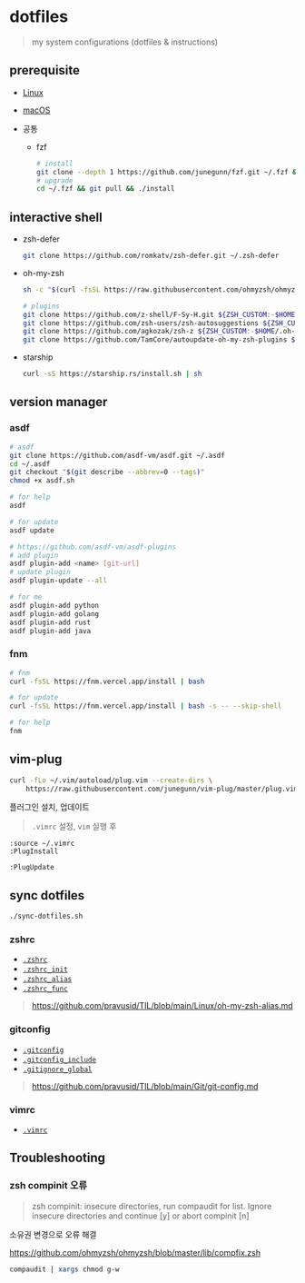 # dotfiles

> my system configurations (dotfiles & instructions)

## prerequisite

- [Linux](./linux/applications.md#cli)

- [macOS](./macos/homebrew/README.md)

- 공통

  - fzf

    ```sh
    # install
    git clone --depth 1 https://github.com/junegunn/fzf.git ~/.fzf && ~/.fzf/install
    # upgrade
    cd ~/.fzf && git pull && ./install
    ```

## interactive shell

- zsh-defer

  ```sh
  git clone https://github.com/romkatv/zsh-defer.git ~/.zsh-defer
  ```

- oh-my-zsh

  ```sh
  sh -c "$(curl -fsSL https://raw.githubusercontent.com/ohmyzsh/ohmyzsh/master/tools/install.sh)"

  # plugins
  git clone https://github.com/z-shell/F-Sy-H.git ${ZSH_CUSTOM:-$HOME/.oh-my-zsh/custom}/plugins/F-Sy-H
  git clone https://github.com/zsh-users/zsh-autosuggestions ${ZSH_CUSTOM:-$HOME/.oh-my-zsh/custom}/plugins/zsh-autosuggestions
  git clone https://github.com/agkozak/zsh-z ${ZSH_CUSTOM:-$HOME/.oh-my-zsh/custom}/plugins/zsh-z
  git clone https://github.com/TamCore/autoupdate-oh-my-zsh-plugins $ZSH_CUSTOM/plugins/autoupdate
  ```

- starship

  ```sh
  curl -sS https://starship.rs/install.sh | sh
  ```

## version manager

### asdf

```sh
# asdf
git clone https://github.com/asdf-vm/asdf.git ~/.asdf
cd ~/.asdf
git checkout "$(git describe --abbrev=0 --tags)"
chmod +x asdf.sh

# for help
asdf

# for update
asdf update

# https://github.com/asdf-vm/asdf-plugins
# add plugin
asdf plugin-add <name> [git-url]
# update plugin
asdf plugin-update --all

# for me
asdf plugin-add python
asdf plugin-add golang
asdf plugin-add rust
asdf plugin-add java
```

### fnm

```sh
# fnm
curl -fsSL https://fnm.vercel.app/install | bash

# for update
curl -fsSL https://fnm.vercel.app/install | bash -s -- --skip-shell

# for help
fnm
```

## vim-plug

```sh
curl -fLo ~/.vim/autoload/plug.vim --create-dirs \
    https://raw.githubusercontent.com/junegunn/vim-plug/master/plug.vim
```

플러그인 설치, 업데이트

> `.vimrc` 설정, `vim` 실행 후

```vim
:source ~/.vimrc
:PlugInstall

:PlugUpdate
```

## sync dotfiles

```sh
./sync-dotfiles.sh
```

### zshrc

- [`.zshrc`](./.zshrc)
- [`.zshrc_init`](./.zshrc_init)
- [`.zshrc_alias`](./.zshrc_alias)
- [`.zshrc_func`](./.zshrc_func)

> <https://github.com/pravusid/TIL/blob/main/Linux/oh-my-zsh-alias.md>

### gitconfig

- [`.gitconfig`](./.gitconfig)
- [`.gitconfig_include`](./.gitconfig_include)
- [`.gitignore_global`](./.gitignore_global)

> <https://github.com/pravusid/TIL/blob/main/Git/git-config.md>

### vimrc

- [`.vimrc`](./.vimrc)

## Troubleshooting

### zsh compinit 오류

> zsh compinit: insecure directories, run compaudit for list.
> Ignore insecure directories and continue [y] or abort compinit [n]

소유권 변경으로 오류 해결

<https://github.com/ohmyzsh/ohmyzsh/blob/master/lib/compfix.zsh>

```sh
compaudit | xargs chmod g-w
```
